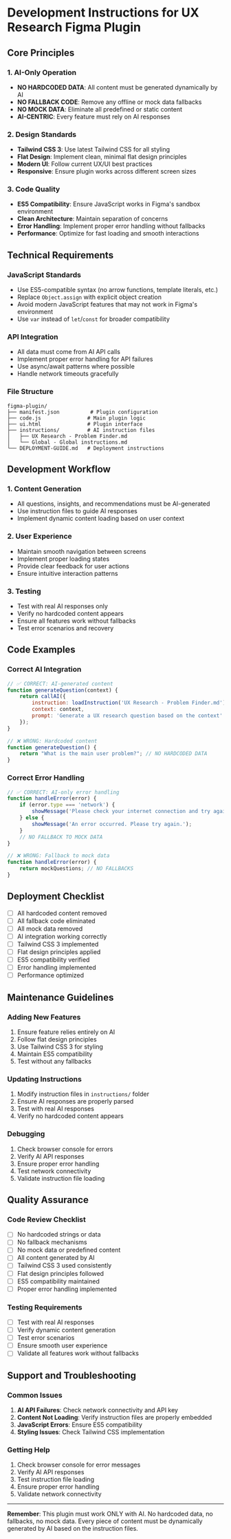 # Development Instructions for UX Research Figma Plugin

## Core Principles

### 1. AI-Only Operation
- **NO HARDCODED DATA**: All content must be generated dynamically by AI
- **NO FALLBACK CODE**: Remove any offline or mock data fallbacks
- **NO MOCK DATA**: Eliminate all predefined or static content
- **AI-CENTRIC**: Every feature must rely on AI responses

### 2. Design Standards
- **Tailwind CSS 3**: Use latest Tailwind CSS for all styling
- **Flat Design**: Implement clean, minimal flat design principles
- **Modern UI**: Follow current UX/UI best practices
- **Responsive**: Ensure plugin works across different screen sizes

### 3. Code Quality
- **ES5 Compatibility**: Ensure JavaScript works in Figma's sandbox environment
- **Clean Architecture**: Maintain separation of concerns
- **Error Handling**: Implement proper error handling without fallbacks
- **Performance**: Optimize for fast loading and smooth interactions

## Technical Requirements

### JavaScript Standards
- Use ES5-compatible syntax (no arrow functions, template literals, etc.)
- Replace `Object.assign` with explicit object creation
- Avoid modern JavaScript features that may not work in Figma's environment
- Use `var` instead of `let`/`const` for broader compatibility

### API Integration
- All data must come from AI API calls
- Implement proper error handling for API failures
- Use async/await patterns where possible
- Handle network timeouts gracefully

### File Structure
```
figma-plugin/
├── manifest.json          # Plugin configuration
├── code.js               # Main plugin logic
├── ui.html               # Plugin interface
├── instructions/         # AI instruction files
│   ├── UX Research - Problem Finder.md
│   └── Global - Global instructions.md
└── DEPLOYMENT-GUIDE.md   # Deployment instructions
```

## Development Workflow

### 1. Content Generation
- All questions, insights, and recommendations must be AI-generated
- Use instruction files to guide AI responses
- Implement dynamic content loading based on user context

### 2. User Experience
- Maintain smooth navigation between screens
- Implement proper loading states
- Provide clear feedback for user actions
- Ensure intuitive interaction patterns

### 3. Testing
- Test with real AI responses only
- Verify no hardcoded content appears
- Ensure all features work without fallbacks
- Test error scenarios and recovery

## Code Examples

### Correct AI Integration
```javascript
// ✅ CORRECT: AI-generated content
function generateQuestion(context) {
    return callAI({
        instruction: loadInstruction('UX Research - Problem Finder.md'),
        context: context,
        prompt: 'Generate a UX research question based on the context'
    });
}

// ❌ WRONG: Hardcoded content
function generateQuestion() {
    return "What is the main user problem?"; // NO HARDCODED DATA
}
```

### Correct Error Handling
```javascript
// ✅ CORRECT: AI-only error handling
function handleError(error) {
    if (error.type === 'network') {
        showMessage('Please check your internet connection and try again');
    } else {
        showMessage('An error occurred. Please try again.');
    }
    // NO FALLBACK TO MOCK DATA
}

// ❌ WRONG: Fallback to mock data
function handleError(error) {
    return mockQuestions; // NO FALLBACKS
}
```

## Deployment Checklist

- [ ] All hardcoded content removed
- [ ] All fallback code eliminated
- [ ] All mock data removed
- [ ] AI integration working correctly
- [ ] Tailwind CSS 3 implemented
- [ ] Flat design principles applied
- [ ] ES5 compatibility verified
- [ ] Error handling implemented
- [ ] Performance optimized

## Maintenance Guidelines

### Adding New Features
1. Ensure feature relies entirely on AI
2. Follow flat design principles
3. Use Tailwind CSS 3 for styling
4. Maintain ES5 compatibility
5. Test without any fallbacks

### Updating Instructions
1. Modify instruction files in `instructions/` folder
2. Ensure AI responses are properly parsed
3. Test with real AI responses
4. Verify no hardcoded content appears

### Debugging
1. Check browser console for errors
2. Verify AI API responses
3. Ensure proper error handling
4. Test network connectivity
5. Validate instruction file loading

## Quality Assurance

### Code Review Checklist
- [ ] No hardcoded strings or data
- [ ] No fallback mechanisms
- [ ] No mock data or predefined content
- [ ] All content generated by AI
- [ ] Tailwind CSS 3 used consistently
- [ ] Flat design principles followed
- [ ] ES5 compatibility maintained
- [ ] Proper error handling implemented

### Testing Requirements
- [ ] Test with real AI responses
- [ ] Verify dynamic content generation
- [ ] Test error scenarios
- [ ] Ensure smooth user experience
- [ ] Validate all features work without fallbacks

## Support and Troubleshooting

### Common Issues
1. **AI API Failures**: Check network connectivity and API key
2. **Content Not Loading**: Verify instruction files are properly embedded
3. **JavaScript Errors**: Ensure ES5 compatibility
4. **Styling Issues**: Check Tailwind CSS implementation

### Getting Help
1. Check browser console for error messages
2. Verify AI API responses
3. Test instruction file loading
4. Ensure proper error handling
5. Validate network connectivity

---

**Remember**: This plugin must work ONLY with AI. No hardcoded data, no fallbacks, no mock data. Every piece of content must be dynamically generated by AI based on the instruction files.
